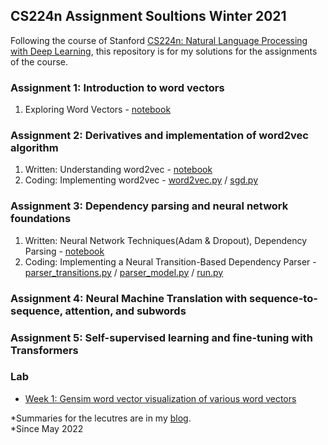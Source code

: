 ## CS224n Assignment Soultions Winter 2021
Following the course of Stanford [CS224n: Natural Language Processing with Deep Learning](http://web.stanford.edu/class/cs224n/index.html), this repository is for my solutions for the assignments of the course.  

### Assignment 1: Introduction to word vectors  
1. Exploring Word Vectors - [notebook](https://github.com/12kdh43/cs224n/blob/master/a1/exploring_word_vectors.ipynb)
### Assignment 2: Derivatives and implementation of word2vec algorithm
1. Written: Understanding word2vec - [notebook](https://github.com/12kdh43/cs224n/blob/master/a2/a2_written.ipynb)  
2. Coding: Implementing word2vec - [word2vec.py](https://github.com/12kdh43/cs224n/blob/master/a2/word2vec.py) / [sgd.py](https://github.com/12kdh43/cs224n/blob/master/a2/sgd.py)  
### Assignment 3: Dependency parsing and neural network foundations
1. Written: Neural Network Techniques(Adam & Dropout), Dependency Parsing - [notebook](https://github.com/12kdh43/cs224n/blob/master/a3/a3_written.ipynb)
2. Coding: Implementing a Neural Transition-Based Dependency Parser - [parser_transitions.py](https://github.com/12kdh43/cs224n/blob/master/a3/parser_transitions.py) / [parser_model.py](https://github.com/12kdh43/cs224n/blob/master/a3/parser_model.py) / [run.py](https://github.com/12kdh43/cs224n/blob/master/a3/run.py)
### Assignment 4: Neural Machine Translation with sequence-to-sequence, attention, and subwords
### Assignment 5: Self-supervised learning and fine-tuning with Transformers
### Lab  
- [Week 1: Gensim word vector visualization of various word vectors](https://github.com/12kdh43/cs224n/blob/master/lab/Gensim_word_vector_visualization.ipynb)

*Summaries for the lecutres are in my [blog](https://12kdh43.github.io/tag/cs224n/).  
*Since May 2022